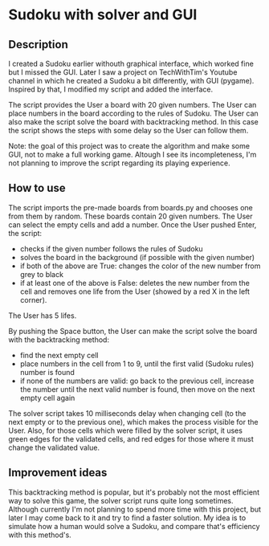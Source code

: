 # Sudoku with solver and GUI

## Description

I created a Sudoku earlier withouth graphical interface, which worked fine but I missed the GUI. Later I saw a project on TechWithTim's Youtube channel in which he created a Sudoku a bit differently, with GUI (pygame). Inspired by that, I modified my script and added the interface.

The script provides the User a board with 20 given numbers. The User can place numbers in the board according to the rules of Sudoku. The User can also make the script solve the board with backtracking method. In this case the script shows the steps with some delay so the User can follow them.

Note: the goal of this project was to create the algorithm and make some GUI, not to make a full working game. Altough I see its incompleteness, I'm not planning to improve the script regarding its playing experience.

## How to use

The script imports the pre-made boards from boards.py and chooses one from them by random. These boards contain 20 given numbers. The User can select the empty cells and add a number. Once the User pushed Enter, the script:
- checks if the given number follows the rules of Sudoku
- solves the board in the background (if possible with the given number)
- if both of the above are True: changes the color of the new number from grey to black
- if at least one of the above is False: deletes the new number from the cell and removes one life from the User (showed by a red X in the left corner).

The User has 5 lifes.

By pushing the Space button, the User can make the script solve the board with the backtracking method:
- find the next empty cell
- place numbers in the cell from 1 to 9, until the first valid (Sudoku rules) number is found
- if none of the numbers are valid: go back to the previous cell, increase the number until the next valid number is found, then move on the next empty cell again

The solver script takes 10 milliseconds delay when changing cell (to the next empty or to the previous one), which makes the process visible for the User. Also, for those cells which were filled by the solver script, it uses green edges for the validated cells, and red edges for those where it must change the validated value.

## Improvement ideas

This backtracking method is popular, but it's probably not the most efficient way to solve this game, the solver script runs quite long sometimes. Although currently I'm not planning to spend more time with this project, but later I may come back to it and try to find a faster solution. My idea is to simulate how a human would solve a Sudoku, and compare that's efficiency with this method's.

